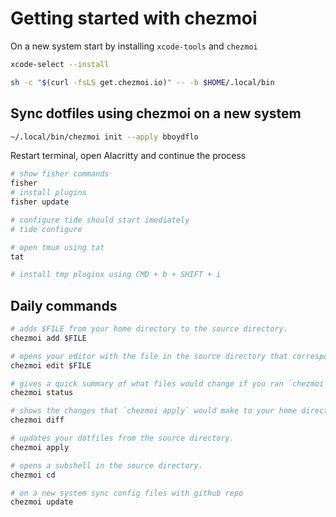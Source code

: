 # Getting started with chezmoi

On a new system start by installing `xcode-tools` and `chezmoi`

```sh
xcode-select --install

sh -c "$(curl -fsLS get.chezmoi.io)" -- -b $HOME/.local/bin
```

## Sync dotfiles using chezmoi on a new system

```sh
~/.local/bin/chezmoi init --apply bboydflo
```

Restart terminal, open Alacritty and continue the process

```sh
# show fisher commands
fisher
# install plugins
fisher update

# configure tide should start imediately
# tide configure

# open tmux using tat
tat

# install tmp pluginx using CMD + b + SHIFT + i
```

## Daily commands

```sh
# adds $FILE from your home directory to the source directory.
chezmoi add $FILE

# opens your editor with the file in the source directory that corresponds to $FILE.
chezmoi edit $FILE

# gives a quick summary of what files would change if you ran `chezmoi apply`
chezmoi status

# shows the changes that `chezmoi apply` would make to your home directory.
chezmoi diff

# updates your dotfiles from the source directory.
chezmoi apply

# opens a subshell in the source directory.
chezmoi cd

# on a new system sync config files with github repo
chezmoi update
```
